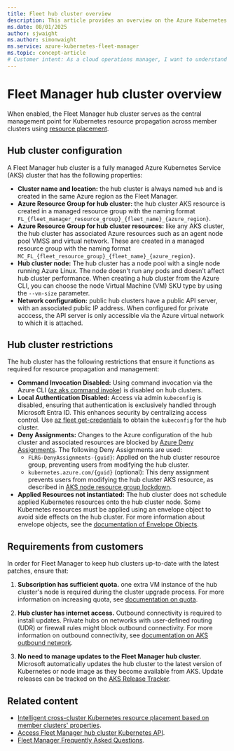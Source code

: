 ```yaml
---
title: Fleet hub cluster overview
description: This article provides an overview on the Azure Kubernetes Fleet Manager hub cluster.
ms.date: 08/01/2025
author: sjwaight
ms.author: simonwaight
ms.service: azure-kubernetes-fleet-manager
ms.topic: concept-article
# Customer intent: As a cloud operations manager, I want to understand how the Azure Kubernetes Fleet Manager manages hub cluster works, so that I can ensure my clusters are securely maintained and up-to-date with essential updates and patches.
---
```


# Fleet Manager hub cluster overview

When enabled, the Fleet Manager hub cluster serves as the central management point for Kubernetes resource propagation across member clusters using [resource placement](./concepts-resource-propagation.md).

## Hub cluster configuration

A Fleet Manager hub cluster is a fully managed Azure Kubernetes Service (AKS) cluster that has the following properties:

- **Cluster name and location:** the hub cluster is always named `hub` and is created in the same Azure region as the Fleet Manager.
- **Azure Resource Group for hub cluster:** the hub cluster AKS resource is created in a managed resource group with the naming format `FL_{fleet_manager_resource_group}_{fleet_name}_{azure_region}`.
- **Azure Resource Group for hub cluster resources:** like any AKS cluster, the hub cluster has associated Azure resources such as an agent node pool VMSS and virtual network. These are created in a managed resource group with the naming format `MC_FL_{fleet_resource_group}_{fleet_name}_{azure_region}`.
- **Hub cluster node:** The hub cluster has a node pool with a single node running Azure Linux. The node doesn't run any pods and doesn't affect hub cluster performance. When creating a hub cluster from the Azure CLI, you can choose the node Virtual Machine (VM) SKU type by using the `--vm-size` parameter. 
- **Network configuration:** public hub clusters have a public API server, with an associated public IP address. When configured for private acccess, the API server is only accessible via the Azure virtual network to which it is attached.

## Hub cluster restrictions

The hub cluster has the following restrictions that ensure it functions as required for resource propagation and management:

- **Command Invocation Disabled:** Using command invocation via the Azure CLI ([az aks command invoke][aks-access-private-cluster]) is disabled on hub clusters.
- **Local Authentication Disabled:** Access via admin `kubeconfig` is disabled, ensuring that authentication is exclusively handled through Microsoft Entra ID. This enhances security by centralizing access control. Use [az fleet get-credentials][fleet-get-credentials] to obtain the `kubeconfig` for the hub cluster.
- **Deny Assignments:** Changes to the Azure configuration of the hub cluster and associated resources are blocked by [Azure Deny Assignments](https://learn.microsoft.com/en-us/azure/role-based-access-control/deny-assignments). The following Deny Assignments are used:
  - `FLRG-DenyAssignments-{guid}`: Applied on the hub cluster resource group, preventing users from modifying the hub cluster.
  - `kubernetes.azure.com/{guid}` (optional): This deny assignment prevents users from modifying the hub cluster AKS resource, as described in [AKS node resource group lockdown][aks-nrg-lockdown].
- **Applied Resources not instantiated:** The hub cluster does not schedule applied Kubernetes resources onto the hub cluster node. Some Kubernetes resources must be applied using an envelope object to avoid side effects on the hub cluster. For more information about envelope objects, see the [documentation of Envelope Objects](./quickstart-envelope-reserved-resources.md).

## Requirements from customers

In order for Fleet Manager to keep hub clusters up-to-date with the latest patches, ensure that:

1. **Subscription has sufficient quota.** one extra VM instance of the hub cluster's node is required during the cluster upgrade process. For more information on increasing quota, see [documentation on quota][quotas-regional-quota-requests].

1. **Hub cluster has internet access.** Outbound connectivity is required to install updates. Private hubs on networks with user-defined routing (UDR) or firewall rules might block outbound connectivity. For more information on outbound connectivity, see [documentation on AKS outbound network][aks-outbound-rules-control-egress].

1. **No need to manage updates to the Fleet Manager hub cluster.** Microsoft automatically updates the hub cluster to the latest version of Kubernetes or node image as they become available from AKS. Update releases can be tracked on the [AKS Release Tracker][aks-release-status].

## Related content

* [Intelligent cross-cluster Kubernetes resource placement based on member clusters' properties](./intelligent-resource-placement.md).
* [Access Fleet Manager hub cluster Kubernetes API](./access-fleet-hub-cluster-kubernetes-api.md).
* [Fleet Manager Frequently Asked Questions](./faq.md).

<!-- LINKS -->
[aks-nrg-lockdown]: /azure/aks/node-resource-group-lockdown
[aks-outbound-rules-control-egress]: /azure/aks/outbound-rules-control-egress
[aks-access-private-cluster]: /azure/aks/access-private-cluster
[fleet-get-credentials]: cli/azure/fleet#az-fleet-get-credentials
[quotas-regional-quota-requests]: /azure/quotas/regional-quota-requests

<!-- LINKS - external -->
[aks-release-status]: https://releases.aks.azure.com